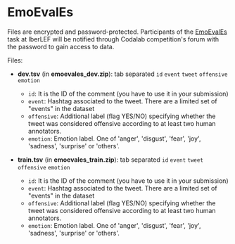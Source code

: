 # EmoEvalEs

Files are encrypted and password-protected. Participants of the [EmoEvalEs](https://competitions.codalab.org/competitions/28682) task at IberLEF will be notified through Codalab competition's forum with the password to gain access to data.

Files:

* **dev.tsv** (in **emoevales_dev.zip**): tab separated `id` `event` `tweet` `offensive` `emotion`
  - `id`: It is the ID of the comment (you have to use it in your submission)
  - `event`: Hashtag associated to the tweet. There are a limited set of "events" in the dataset
  - `offensive`: Additional label (flag YES/NO) specifying whether the tweet was considered offensive according to at least two human annotators.
  - `emotion`: Emotion label. One of 'anger', 'disgust', 'fear', 'joy', 'sadness', 'surprise' or 'others'.

* **train.tsv** (in **emoevales_train.zip**): tab separated `id` `event` `tweet` `offensive` `emotion`
  - `id`: It is the ID of the comment (you have to use it in your submission)
  - `event`: Hashtag associated to the tweet. There are a limited set of "events" in the dataset
  - `offensive`: Additional label (flag YES/NO) specifying whether the tweet was considered offensive according to at least two human annotators.
  - `emotion`: Emotion label. One of 'anger', 'disgust', 'fear', 'joy', 'sadness', 'surprise' or 'others'.
